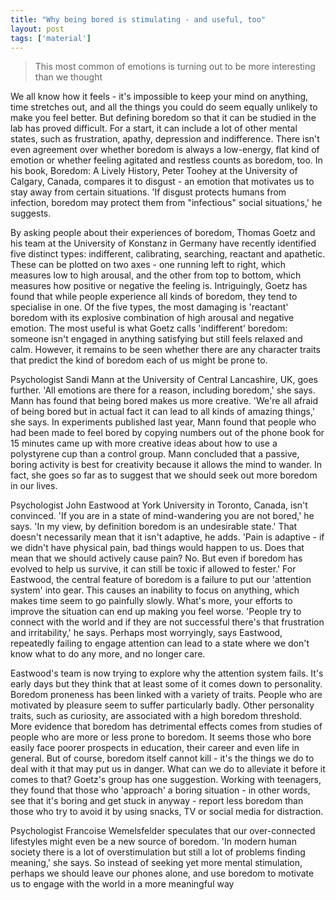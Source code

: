 ```yaml
---
title: "Why being bored is stimulating - and useful, too"
layout: post
tags: ['material']
---
```


> This most common of emotions is turning out to be more interesting than we thought 

We all know how it feels - it's impossible to keep your mind on anything, time stretches out, and all the things you could do seem equally unlikely to make you feel better. But defining boredom so that it can be studied in the lab has proved difficult. For a start, it can include a lot of other mental states, such as frustration, apathy, depression and indifference. There isn't even agreement over whether boredom is always a low-energy, flat kind of emotion or whether feeling agitated and restless counts as boredom, too. In his book, Boredom: A Lively History, Peter Toohey at the University of Calgary, Canada, compares it to disgust - an emotion that motivates us to stay away from certain situations. 'If disgust protects humans from infection, boredom may protect them from "infectious" social situations,' he suggests.

By asking people about their experiences of boredom, Thomas Goetz and his team at the University of Konstanz in Germany have recently identified five distinct types: indifferent, calibrating, searching, reactant and apathetic. These can be plotted on two axes - one running left to right, which measures low to high arousal, and the other from top to bottom, which measures how positive or negative the feeling is. Intriguingly, Goetz has found that while people experience all kinds of boredom, they tend to specialise in one. Of the five types, the most damaging is 'reactant' boredom with its explosive combination of high arousal and negative emotion. The most useful is what Goetz calls 'indifferent' boredom: someone isn't engaged in anything satisfying but still feels relaxed and calm. However, it remains to be seen whether there are any character traits that predict the kind of boredom each of us might be prone to.

Psychologist Sandi Mann at the University of Central Lancashire, UK, goes further. 'All emotions are there for a reason, including boredom,' she says. Mann has found that being bored makes us more creative. 'We're all afraid of being bored but in actual fact it can lead to all kinds of amazing things,' she says. In experiments published last year, Mann found that people who had been made to feel bored by copying numbers out of the phone book for 15 minutes came up with more creative ideas about how to use a polystyrene cup than a control group. Mann concluded that a passive, boring activity is best for creativity because it allows the mind to wander. In fact, she goes so far as to suggest that we should seek out more boredom in our lives.

Psychologist John Eastwood at York University in Toronto, Canada, isn't convinced. 'If you are in a state of mind-wandering you are not bored,' he says. 'In my view, by definition boredom is an undesirable state.' That doesn't necessarily mean that it isn't adaptive, he adds. 'Pain is adaptive - if we didn't have physical pain, bad things would happen to us. Does that mean that we should actively cause pain? No. But even if boredom has evolved to help us survive, it can still be toxic if allowed to fester.' For Eastwood, the central feature of boredom is a failure to put our 'attention system' into gear. This causes an inability to focus on anything, which makes time seem to go painfully slowly. What's more, your efforts to improve the situation can end up making you feel worse. 'People try to connect with the world and if they are not successful there's that frustration and irritability,' he says. Perhaps most worryingly, says Eastwood, repeatedly failing to engage attention can lead to a state where we don't know what to do any more, and no longer care.

Eastwood's team is now trying to explore why the attention system fails. It's early days but they think that at least some of it comes down to personality. Boredom proneness has been linked with a variety of traits. People who are motivated by pleasure seem to suffer particularly badly. Other personality traits, such as curiosity, are associated with a high boredom threshold. More evidence that boredom has detrimental effects comes from studies of people who are more or less prone to boredom. It seems those who bore easily face poorer prospects in education, their career and even life in general. But of course, boredom itself cannot kill - it's the things we do to deal with it that may put us in danger. What can we do to alleviate it before it comes to that? Goetz's group has one suggestion. Working with teenagers, they found that those who 'approach' a boring situation - in other words, see that it's boring and get stuck in anyway - report less boredom than those who try to avoid it by using snacks, TV or social media for distraction.

Psychologist Francoise Wemelsfelder speculates that our over-connected lifestyles might even be a new source of boredom. 'In modern human society there is a lot of overstimulation but still a lot of problems finding meaning,' she says. So instead of seeking yet more mental stimulation, perhaps we should leave our phones alone, and use boredom to motivate us to engage with the world in a more meaningful way